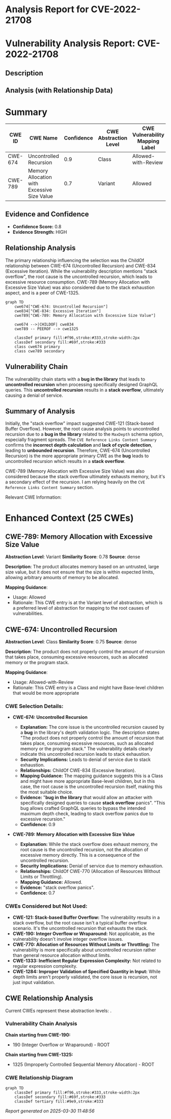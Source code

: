 # Analysis Report for CVE-2022-21708

# Vulnerability Analysis Report: CVE-2022-21708

## Description



## Analysis (with Relationship Data)

# Summary
| CWE ID | CWE Name | Confidence | CWE Abstraction Level | CWE Vulnerability Mapping Label | CWE-Vulnerability Mapping Notes |
|---|---|---|---|---|---|
| CWE-674 | Uncontrolled Recursion | 0.9 | Class | Allowed-with-Review | Primary CWE |
| CWE-789 | Memory Allocation with Excessive Size Value | 0.7 | Variant | Allowed | Secondary Candidate |

## Evidence and Confidence

*   **Confidence Score:** 0.8
*   **Evidence Strength:** HIGH

## Relationship Analysis
The primary relationship influencing the selection was the ChildOf relationship between CWE-674 (Uncontrolled Recursion) and CWE-834 (Excessive Iteration). While the vulnerability description mentions "stack overflow", the root cause is the uncontrolled recursion, which leads to excessive resource consumption. CWE-789 (Memory Allocation with Excessive Size Value) was also considered due to the stack exhaustion aspect, and is a peer of CWE-1325.

```mermaid
graph TD
    cwe674["CWE-674: Uncontrolled Recursion"]
    cwe834["CWE-834: Excessive Iteration"]
    cwe789["CWE-789: Memory Allocation with Excessive Size Value"]

    cwe674 -->|CHILDOF| cwe834
    cwe789 -- PEEROF --> cwe1325

    classDef primary fill:#f96,stroke:#333,stroke-width:2px
    classDef secondary fill:#69f,stroke:#333
    class cwe674 primary
    class cwe789 secondary
```

## Vulnerability Chain
The vulnerability chain starts with a **bug in the library** that leads to **uncontrolled recursion** when processing specifically designed GraphQL queries. This **uncontrolled recursion** results in a **stack overflow**, ultimately causing a denial of service.

## Summary of Analysis
Initially, the "stack overflow" impact suggested CWE-121 (Stack-based Buffer Overflow). However, the root cause analysis points to uncontrolled recursion due to a **bug in the library** related to the `MaxDepth` schema option, especially fragment spreads. The `CVE Reference Links Content Summary` confirms the **incorrect depth calculation** and **lack of cycle detection**, leading to **unbounded recursion**. Therefore, CWE-674 (Uncontrolled Recursion) is the more appropriate primary CWE as the **bug** leads to uncontrolled recursion which results in a **stack overflow**.

CWE-789 (Memory Allocation with Excessive Size Value) was also considered because the stack overflow ultimately exhausts memory, but it's a secondary effect of the recursion. I am relying heavily on the `CVE Reference Links Content Summary` section.

Relevant CWE Information:

# Enhanced Context (25 CWEs)

## CWE-789: Memory Allocation with Excessive Size Value
**Abstraction Level**: Variant
**Similarity Score**: 0.78
**Source**: dense

**Description**:
The product allocates memory based on an untrusted, large size value, but it does not ensure that the size is within expected limits, allowing arbitrary amounts of memory to be allocated.

**Mapping Guidance**:
- Usage: Allowed
- Rationale: This CWE entry is at the Variant level of abstraction, which is a preferred level of abstraction for mapping to the root causes of vulnerabilities.

## CWE-674: Uncontrolled Recursion
**Abstraction Level**: Class
**Similarity Score**: 0.75
**Source**: dense

**Description**:
The product does not properly control the amount of recursion that takes place,  consuming excessive resources, such as allocated memory or the program stack.

**Mapping Guidance**:
- Usage: Allowed-with-Review
- Rationale: This CWE entry is a Class and might have Base-level children that would be more appropriate

### CWE Selection Details:

*   **CWE-674: Uncontrolled Recursion**
    *   **Explanation:** The core issue is the uncontrolled recursion caused by a **bug** in the library's depth validation logic. The description states "The product does not properly control the amount of recursion that takes place, consuming excessive resources, such as allocated memory or the program stack." The vulnerability details clearly indicate this uncontrolled recursion leads to stack exhaustion.
    *   **Security Implications:** Leads to denial of service due to stack exhaustion.
    *   **Relationships:** ChildOf CWE-834 (Excessive Iteration).
    *   **Mapping Guidance:** The mapping guidance suggests this is a Class and might have more appropriate Base-level children, but in this case, the root cause is the uncontrolled recursion itself, making this the most suitable choice.
    *   **Evidence:** "**bug in the library** that would allow an attacker with specifically designed queries to cause **stack overflow** panics". "This bug allows crafted GraphQL queries to bypass the intended maximum depth check, leading to stack overflow panics due to excessive recursion."
    *   **Confidence:** 0.9

*   **CWE-789: Memory Allocation with Excessive Size Value**
    *   **Explanation:** While the stack overflow does exhaust memory, the root cause is the uncontrolled recursion, not the allocation of excessive memory directly. This is a consequence of the uncontrolled recursion.
    *   **Security Implications:** Denial of service due to memory exhaustion.
    *   **Relationships:** ChildOf CWE-770 (Allocation of Resources Without Limits or Throttling).
    *   **Mapping Guidance:** Allowed.
    *   **Evidence:** "stack overflow panics".
    *   **Confidence:** 0.7

### CWEs Considered but Not Used:

*   **CWE-121: Stack-based Buffer Overflow:** The vulnerability results in a stack overflow, but the root cause isn't a typical buffer overflow scenario. It's the uncontrolled recursion that exhausts the stack.
*   **CWE-190: Integer Overflow or Wraparound:** Not applicable, as the vulnerability doesn't involve integer overflow issues.
*   **CWE-770: Allocation of Resources Without Limits or Throttling:** The vulnerability is more specifically about uncontrolled recursion rather than general resource allocation without limits.
*   **CWE-1333: Inefficient Regular Expression Complexity:** Not related to regular expression complexity.
*   **CWE-1284: Improper Validation of Specified Quantity in Input:** While depth limits aren't properly validated, the core issue is recursion, not just input validation.


## CWE Relationship Analysis

Current CWEs represent these abstraction levels: .


### Vulnerability Chain Analysis

**Chain starting from CWE-190:**
- 190 (Integer Overflow or Wraparound) - ROOT


**Chain starting from CWE-1325:**
- 1325 (Improperly Controlled Sequential Memory Allocation) - ROOT



### CWE Relationship Diagram

```mermaid
graph TD
    classDef primary fill:#f96,stroke:#333,stroke-width:2px
    classDef secondary fill:#69f,stroke:#333
    classDef tertiary fill:#9e9,stroke:#333
```



*Report generated on 2025-03-30 11:48:56*
